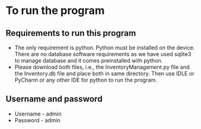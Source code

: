 # To run the program

## Requirements to run this program

+ The only requirement is python. Python must be installed on the device. There are no database software requirements as we have used sqlite3 to manage database and it comes preinstalled with python.
+ Please download both files, i.e., the InventoryManagement.py file and the Inventory.db file and place both in same directory. Then use IDLE or PyCharm or any other IDE for python to run the program.

## Username and password

+ Username - admin
+ Password - admin
